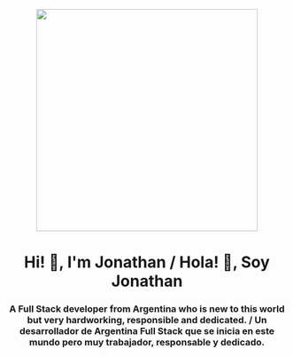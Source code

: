 <div id="header" align="center">
    <img src="https://media.giphy.com/media/gG6OcTSRWaSis/giphy.gif" width="400">
    <h1 align="center"> Hi! 👋, I'm Jonathan / Hola! 👋, Soy Jonathan </h1>
    <h3 align="center">A Full Stack developer from Argentina who is new to this world but very hardworking, responsible and dedicated. / Un desarrollador de Argentina Full Stack que se inicia en este mundo pero muy trabajador, responsable y dedicado. </h3>
</div>


<!--
**jhoongz/jhoongz** is a ✨ _special_ ✨ repository because its `README.md` (this file) appears on your GitHub profile.

Here are some ideas to get you started:

- 🔭 I’m currently working on ...
- 🌱 I’m currently learning ...
- 👯 I’m looking to collaborate on ...
- 🤔 I’m looking for help with ...
- 💬 Ask me about ...
- 📫 How to reach me: ...
- 😄 Pronouns: ...
- ⚡ Fun fact: ...
-->
